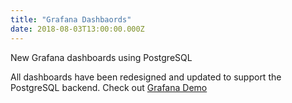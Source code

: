 ```yaml
---
title: "Grafana Dashbaords"
date: 2018-08-03T13:00:00.000Z
---
```



New Grafana dashboards using PostgreSQL

<!--more-->

All dashboards have been redesigned and updated to support the PostgreSQL backend. 
Check out [Grafana Demo](/demo/demo-grafana/)